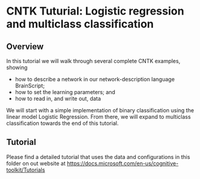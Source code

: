 # CNTK Tuturial: Logistic regression and multiclass classification

## Overview

In this tutorial we will walk through several complete CNTK examples, showing 
* how to describe a network in our network-description language BrainScript; 
* how to set the learning parameters; and 
* how to read in, and write out, data

We will start with a simple implementation of binary classification using the linear model Logistic Regression. From there, we will expand to multiclass classification towards the end of this tutorial.

## Tutorial

Please find a detailed tutorial that uses the data and configurations in this folder on out website at https://docs.microsoft.com/en-us/cognitive-toolkit/Tutorials
